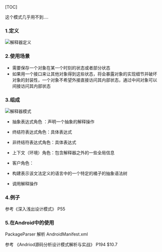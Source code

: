 [TOC]

这个模式几乎用不到....

### 1.定义



![解释器定义](https://github.com/sparkfengbo/AndroidNotes/blob/master/PictureRes/SJMS/%E8%A7%A3%E9%87%8A%E5%99%A8%E6%A8%A1%E5%BC%8F%E5%AE%9A%E4%B9%89%E4%B8%8E%E7%BB%93%E6%9E%84.png?raw=true)

### 2.使用场景

- 需要保存一个对象在某一个时刻的状态或者部分状态
- 如果用一个接口来让其他对象得到这些状态，将会暴露对象的实现细节并破坏对象的封装性，一个对象不希望外接直接访问其内部状态，通过中间对象可以间接访问其内部状态


### 3.组成

![解释器模式](https://github.com/sparkfengbo/AndroidNotes/blob/master/PictureRes/SJMS/%E8%A7%A3%E9%87%8A%E5%99%A8%E7%BB%93%E6%9E%84.png?raw=true)

- 抽象表达式角色 ：声明一个抽象的解释操作
- 终结符表达式角色：具体表达式
- 非终结符表达式角色：具体表达式
- 上下文（环境）角色：包含解释器之外的一些全局信息
- 客户角色：

 - 构建表示该文法定义的语言中的一个特定的橘子的抽象语法树
 - 调用解释操作


### 4.例子

参考《深入浅出设计模式》 P55


### 5.在Android中的使用

PackageParser 解析 AndroidManifest.xml

参考 《Andriod源码分析设计模式解析与实战》 P194 $10.7
